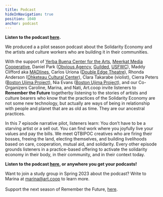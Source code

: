 ```yaml
---
title: Podcast
hideInNavigation: true
position: 1040
anchor: podcast
---
```


**Listen to the podcast [here](https://rememberthefuture.buzzsprout.com/).**

We produced a a pilot season podcast about the Solidarity Economy and the artists and culture workers who are building it in their communities.

With the support of [Yerba Buena Center for the Arts](https://ybca.org/), [Meerkat Media Cooperative](https://www.meerkatmedia.org/), Daniel Park ([Obvious Agency](https://www.instagram.com/obviousagencycoop/), [Guilded](https://www.guilded.coop/), [USFWC](https://www.usworker.coop/en/)), Maddy Clifford aka [MADlines](https://www.madlinesinfo.com/), Carlos Uriona ([Double Edge Theatre](https://doubleedgetheatre.org/)), Rhonda Anderson ([Ohketeau Cultural Center](https://www.ohketeau.org/)), Clara Takarabe (violist), Cierra Peters ([Boston Ujima Project](https://www.ujimaboston.com/)), Nia Evans ([Boston Ujima Project](https://www.ujimaboston.com/)), and our Co-Organizers Caroline, Marina, and Nati, Art.coop invite listeners to **Remember the Future** togetherby listening to the stories of artists and culture bearers who know that the practices of the Solidarity Economy are not some new technology, but actually are ways of being in relationship with people and planet that are as old as time. They are our ancestral practices.

In this 7 episode narrative pilot, listeners learn: You don’t have to be a starving artist or a sell out. You can find work where you joyfully live your values and pay the bills. We meet QTBIPOC creatives who are firing their bosses, freeing the land, electing themselves, and building livelihoods based on care, cooperation, mutual aid, and solidarity. Every other episode grounds listeners in a practice-based offering to activate the solidarity economy in their body, in their community, and in their context today.

**Listen to the podcast [here](https://rememberthefuture.buzzsprout.com/), or anywhere you get your podcasts!**

W﻿ant to join a study group in Spring 2023 about the podcast? Write to Marina at marina@art.coop to learn more.\
\
S﻿upport the next season of Remember the Future, [here](https://opencollective.com/art_coop/projects/podcastseason/donate).

